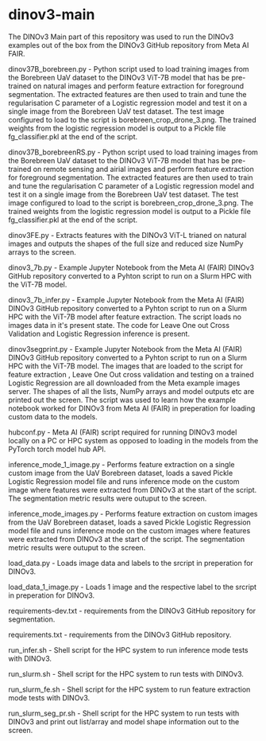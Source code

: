 # dinov3-main

The DINOv3 Main part of this repository was used to run the DINOv3 examples out of the box from the DINOv3 GitHub repository from Meta AI FAIR.

dinov37B_borebreen.py - Python script used to load training images from the Borebreen UaV dataset to the DINOv3 ViT-7B model that has be pre-trained on natural images and perform feature extraction for foreground segmentation. 
The extracted features are then used to train and tune the regularisation C parameter of a Logistic regression model and test it on a single image from the Borebreen UaV test dataset. The test image configured to load to
the script is borebreen_crop_drone_3.png. The trained weights from the logistic regression model is output to a Pickle file fg_classifier.pkl at the end of the script.

dinov37B_borebreenRS.py - Python script used to load training images from the Borebreen UaV dataset to the DINOv3 ViT-7B model that has be pre-trained on remote sensing and airial images and perform feature extraction for 
foreground segmentation. The extracted features are then used to train and tune the regularisation C parameter of a Logistic regression model and test it on a single image from the Borebreen UaV test dataset. The test 
image configured to load to the script is borebreen_crop_drone_3.png. The trained weights from the logistic regression model is output to a Pickle file fg_classifier.pkl at the end of the script.

dinov3FE.py - Extracts features with the DINOv3 ViT-L trianed on natural images and outputs the shapes of the full size and reduced size NumPy arrays to the screen.

dinov3_7b.py - Example Jupyter Notebook from the Meta AI (FAIR) DINOv3 GitHub repository converted to a Pyhton script to run on a Slurm HPC with the ViT-7B model.

dinov3_7b_infer.py - Example Jupyter Notebook from the Meta AI (FAIR) DINOv3 GitHub repository converted to a Pyhton script to run on a Slurm HPC with the ViT-7B model after feature extraction. The script loads no images data 
in it's present state. The code for Leave One out Cross Validation and Logistic Regression inference is present.

dinov3segprint.py - Example Jupyter Notebook from the Meta AI (FAIR) DINOv3 GitHub repository converted to a Pyhton script to run on a Slurm HPC with the ViT-7B model. The images that are loaded to the script for feature extraction
, Leave One Out cross validation and testing on a trained Logistic Regression are all downloaded from the Meta example images server. The shapes of all the lists, NumPy arrays and model outputs etc are printed out the screen. The
script was used to learn how the example notebook worked for DINOv3 from Meta AI (FAIR) in preperation for loading custom data to the models.

hubconf.py - Meta AI (FAIR) script required for running DINOv3 model locally on a PC or HPC system as opposed to loading in the models from the PyTorch torch model hub API.

inference_mode_1_image.py - Performs feature extraction on a single custom image from the UaV Borebreen dataset, loads a saved Pickle Logistic Regression model file and runs inference mode on the custom image where features were 
extracted from DINOv3 at the start of the script. The segmentation metric results were outuput to the screen.

inference_mode_images.py - Performs feature extraction on custom images from the UaV Borebreen dataset, loads a saved Pickle Logistic Regression model file and runs inference mode on the custom images where features were 
extracted from DINOv3 at the start of the script. The segmentation metric results were outuput to the screen.

load_data.py -  Loads image data and labels to the srcript in preperation for DINOv3.

load_data_1_image.py -  Loads 1 image and the respective label to the srcript in preperation for DINOv3.

requirements-dev.txt - requirements from the DINOv3 GitHub repository for segmentation.

requirements.txt - requirements from the DINOv3 GitHub repository.

run_infer.sh - Shell script for the HPC system to run inference mode tests with DINOv3.

run_slurm.sh - Shell script for the HPC system to run tests with DINOv3.

run_slurm_fe.sh - Shell script for the HPC system to run feature extraction mode tests with DINOv3.

run_slurm_seg_pr.sh - Shell script for the HPC system to run tests with DINOv3 and print out list/array and model shape information out to the screen.

